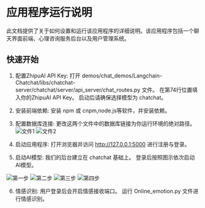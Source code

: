# 应用程序运行说明

此文档提供了关于如何设置和运行该应用程序的详细说明。该应用程序包括一个聊天界面前端、心理咨询服务后台以及用户管理系统。

## 快速开始

1. 配置ZhipuAI API Key:
   打开 demos/chat_demos/Langchain-Chatchat/libs/chatchat-server/chatchat/server/api_server/chat_routes.py 文件。
   在第74行位置填入你的ZhipuAI API Key。
   启动后请确保选择模型为 chatchat。

2. 安装前端依赖:
   安装 npm 或 cnpm,node.js等软件，并安装依赖。

3. 配置数据库连接:
   更改这两个文件中的数据库链接为你运行环境的绝对路径。
![文件1](https://github.com/garveyMui/MetaBCI/blob/master/images/image1.jpg)
![文件2](https://github.com/garveyMui/MetaBCI/blob/master/images/image2.jpg)
4. 启动应用程序:
   打开浏览器并访问 http://127.0.0.1:5000 进行注册与登录。

5. 启动AI模型:
   我们的后台建立在 chatchat 基础上。
   登录后按照图示依次启动AI模型。
   
![第一步](https://github.com/garveyMui/MetaBCI/blob/master/images/image3.jpg)
![第二步](https://github.com/garveyMui/MetaBCI/blob/master/images/image4.jpg)
![第三步](https://github.com/garveyMui/MetaBCI/blob/master/images/image5.jpg)
![第四步](https://github.com/garveyMui/MetaBCI/blob/master/images/image6.jpg)

6. 情感识别:
   用户登录后会开启情感接收端口。
   运行 Online_emotion.py 文件进行情感识别。
